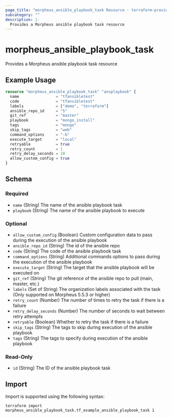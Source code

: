 ```yaml
---
page_title: "morpheus_ansible_playbook_task Resource - terraform-provider-morpheus"
subcategory: ""
description: |-
  Provides a Morpheus ansible playbook task resource
---
```


# morpheus_ansible_playbook_task

Provides a Morpheus ansible playbook task resource

## Example Usage

```terraform
resource "morpheus_ansible_playbook_task" "ansplaybook" {
  name                = "tfansibletest"
  code                = "tfansibletest"
  labels              = ["demo", "terraform"]
  ansible_repo_id     = "5"
  git_ref             = "master"
  playbook            = "mongo_install"
  tags                = "mongo"
  skip_tags           = "web"
  command_options     = "-b"
  execute_target      = "local"
  retryable           = true
  retry_count         = 1
  retry_delay_seconds = 10
  allow_custom_config = true
}
```

<!-- schema generated by tfplugindocs -->
## Schema

### Required

- `name` (String) The name of the ansible playbook task
- `playbook` (String) The name of the ansible playbook to execute

### Optional

- `allow_custom_config` (Boolean) Custom configuration data to pass during the execution of the ansible playbook
- `ansible_repo_id` (String) The id of the ansible repo
- `code` (String) The code of the ansible playbook task
- `command_options` (String) Additional commands options to pass during the execution of the ansible playbook
- `execute_target` (String) The target that the ansible playbook will be executed on
- `git_ref` (String) The git reference of the ansible repo to pull (main, master, etc.)
- `labels` (Set of String) The organization labels associated with the task (Only supported on Morpheus 5.5.3 or higher)
- `retry_count` (Number) The number of times to retry the task if there is a failure
- `retry_delay_seconds` (Number) The number of seconds to wait between retry attempts
- `retryable` (Boolean) Whether to retry the task if there is a failure
- `skip_tags` (String) The tags to skip during execution of the ansible playbook
- `tags` (String) The tags to specify during execution of the ansible playbook

### Read-Only

- `id` (String) The ID of the ansible playbook task

## Import

Import is supported using the following syntax:

```shell
terraform import morpheus_ansible_playbook_task.tf_example_ansible_playbook_task 1
```
